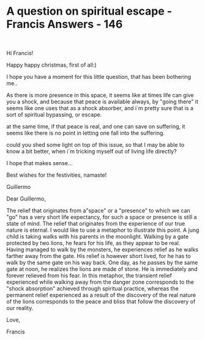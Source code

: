 # A question on spiritual escape - Francis Answers - 146

&nbsp;

Hi Francis!

Happy happy christmas, first of all:)&nbsp;

I hope you have a moment for this little question, that has been bothering me..

As there is more presence in this space, it seems like at times life can give you a shock, and because that peace is available always, by &quot;going there&quot; it seems like one uses that as a shock absorber, and i&acute;m pretty sure that is a sort of spiritual bypassing, or escape.

at the same time, if that peace is real, and one can save on suffering, it seems like there is no point in letting one fall into the suffering.&nbsp;

could you shed some light on top of this issue, so that I may be able to know a bit better, when i&acute;m tricking myself out of living life directly?

I hope that makes sense...

Best wishes for the festivities, namaste!

Guillermo

Dear Guillermo,

The relief that originates from a&quot;space&quot; or a &quot;presence&quot; to which we can &quot;go&quot; has a very short life expectancy, for such a space or presence is still a state of mind. The relief that originates from the experience of our true nature is eternal. I would like to use a metaphor to illustrate this point. A jung child is taking walks with his parents in the moonlight. Walking by a gate protected by two lions, he fears for his life, as they appear to be real. Having managed to walk by the monsters, he experiences relief as he walks farther away from the gate. His relief is however short lived, for he has to walk by the same gate on his way back. One day, as he passes by the same gate at noon, he realizes the lions are made of stone. He is immediately and forever relieved from his fear. In this metaphor, the transient relief experienced while walking away from the danger zone corresponds to the &quot;shock absorption&quot; achieved through spiritual practice, whereas the permanent relief experienced as a result of the discovery of the real nature of the lions corresponds to the peace and bliss that follow the discovery of our reality.

Love,

Francis




